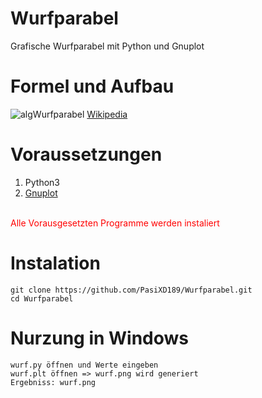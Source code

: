# Wurfparabel
Grafische Wurfparabel mit Python und Gnuplot

# Formel und Aufbau
![algWurfparabel](https://upload.wikimedia.org/wikipedia/commons/b/b4/Wurfparabel_Zusammenfassung_aktualisierung.png)
[Wikipedia](https://de.wikipedia.org/wiki/Wurfparabel)

# Voraussetzungen
1. Python3
2. [Gnuplot](http://www.gnuplot.info/)
<br>
<span style="color: red">Alle Vorausgesetzten Programme werden instaliert</span>


# Instalation
```
git clone https://github.com/PasiXD189/Wurfparabel.git
cd Wurfparabel
```
# Nurzung in Windows
```
wurf.py öffnen und Werte eingeben
wurf.plt öffnen => wurf.png wird generiert
Ergebniss: wurf.png
```

